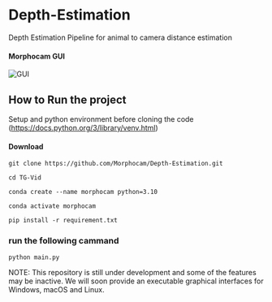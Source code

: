 # Depth-Estimation
Depth Estimation Pipeline for animal to camera distance estimation

#### Morphocam GUI
![GUI](https://github.com/Morphocam/Depth-Estimation/tree/main/images/GUI.jpg?raw=true)


## How to Run the project
Setup and python environment before cloning the code (https://docs.python.org/3/library/venv.html)
#### Download
`git clone https://github.com/Morphocam/Depth-Estimation.git`

`cd TG-Vid`

`conda create --name morphocam python=3.10`

`conda activate morphocam`

`pip install -r requirement.txt`

### run the following cammand
`python main.py`

NOTE: This repository is still under development and some of the features may be inactive. We will soon provide an executable graphical interfaces for Windows, macOS and Linux.
